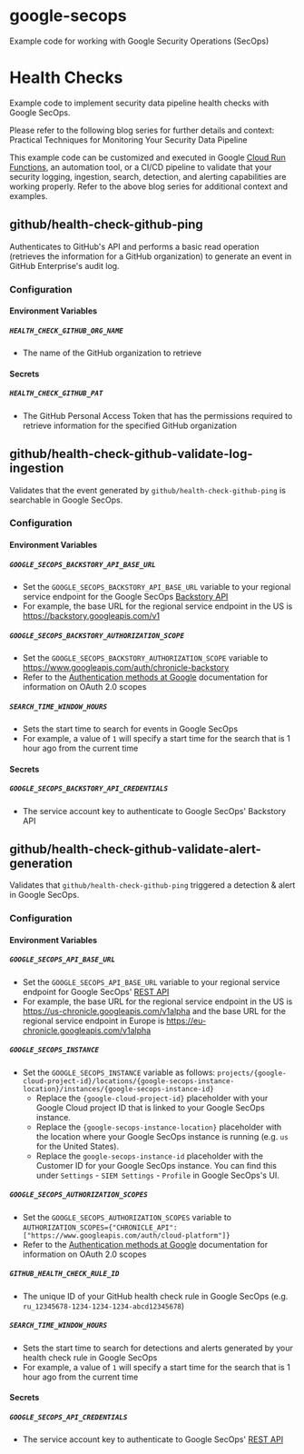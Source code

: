 # google-secops

Example code for working with Google Security Operations (SecOps)

# Health Checks

Example code to implement security data pipeline health checks with Google SecOps.

Please refer to the following blog series for further details and context: Practical Techniques for Monitoring Your
Security Data Pipeline

This example code can be customized and executed in Google [Cloud Run Functions](https://cloud.google.com/functions),
an automation tool, or a CI/CD pipeline to validate that your security logging, ingestion, search, detection, and
alerting capabilities are working properly. Refer to the above blog series for additional context and examples.

## github/health-check-github-ping

Authenticates to GitHub's API and performs a basic read operation (retrieves the information for a GitHub organization)
to generate an event in GitHub Enterprise's audit log.

### Configuration

#### Environment Variables

##### `HEALTH_CHECK_GITHUB_ORG_NAME`

* The name of the GitHub organization to retrieve

#### Secrets

##### `HEALTH_CHECK_GITHUB_PAT`

* The GitHub Personal Access Token that has the permissions required to retrieve information for the specified GitHub
organization

## github/health-check-github-validate-log-ingestion

Validates that the event generated by `github/health-check-github-ping` is searchable in Google SecOps.

### Configuration

#### Environment Variables

##### `GOOGLE_SECOPS_BACKSTORY_API_BASE_URL`

* Set the `GOOGLE_SECOPS_BACKSTORY_API_BASE_URL` variable to your regional service endpoint for the Google SecOps
[Backstory API](https://cloud.google.com/chronicle/docs/reference/search-api)
* For example, the base URL for the regional service endpoint in the US is
https://backstory.googleapis.com/v1

##### `GOOGLE_SECOPS_BACKSTORY_AUTHORIZATION_SCOPE`
 
* Set the `GOOGLE_SECOPS_BACKSTORY_AUTHORIZATION_SCOPE` variable to
https://www.googleapis.com/auth/chronicle-backstory
* Refer to the [Authentication methods at Google](https://cloud.google.com/docs/authentication/) documentation for 
  information on OAuth 2.0 scopes

##### `SEARCH_TIME_WINDOW_HOURS`
 
* Sets the start time to search for events in Google SecOps
* For example, a value of `1` will specify a start time for the search that is 1 hour ago from the current time

#### Secrets

##### `GOOGLE_SECOPS_BACKSTORY_API_CREDENTIALS`

* The service account key to authenticate to Google SecOps' Backstory API

## github/health-check-github-validate-alert-generation

Validates that `github/health-check-github-ping` triggered a detection & alert in Google SecOps.

### Configuration

#### Environment Variables

##### `GOOGLE_SECOPS_API_BASE_URL`

* Set the `GOOGLE_SECOPS_API_BASE_URL` variable to your regional service endpoint for Google SecOps'
[REST API](https://cloud.google.com/chronicle/docs/reference/rest)
* For example, the base URL for the regional service endpoint in the US is https://us-chronicle.googleapis.com/v1alpha and the base URL for the regional service endpoint in Europe is https://eu-chronicle.googleapis.com/v1alpha

##### `GOOGLE_SECOPS_INSTANCE`

* Set the `GOOGLE_SECOPS_INSTANCE` variable as follows: `projects/{google-cloud-project-id}/locations/{google-secops-instance-location}/instances/{google-secops-instance-id}`
  * Replace the `{google-cloud-project-id}` placeholder with your Google Cloud project ID that is linked to your
Google SecOps instance.
  * Replace the `{google-secops-instance-location}` placeholder with the location where your Google SecOps instance
is running (e.g. `us` for the United States).
  * Replace the `google-secops-instance-id` placeholder with the Customer ID for your Google SecOps instance. You
can find this under `Settings` - `SIEM Settings` - `Profile` in Google SecOps's UI.

##### `GOOGLE_SECOPS_AUTHORIZATION_SCOPES`

* Set the `GOOGLE_SECOPS_AUTHORIZATION_SCOPES` variable to
`AUTHORIZATION_SCOPES={"CHRONICLE_API":["https://www.googleapis.com/auth/cloud-platform"]}`
* Refer to the [Authentication methods at Google](https://cloud.google.com/docs/authentication/) documentation for 
  information on OAuth 2.0 scopes

##### `GITHUB_HEALTH_CHECK_RULE_ID`

* The unique ID of your GitHub health check rule in Google SecOps (e.g. `ru_12345678-1234-1234-1234-abcd12345678`)

##### `SEARCH_TIME_WINDOW_HOURS`

* Sets the start time to search for detections and alerts generated by your health check rule in Google SecOps
* For example, a value of `1` will specify a start time for the search that is 1 hour ago from the current time

#### Secrets

##### `GOOGLE_SECOPS_API_CREDENTIALS`

* The service account key to authenticate to Google SecOps'
[REST API](https://cloud.google.com/chronicle/docs/reference/rest)
